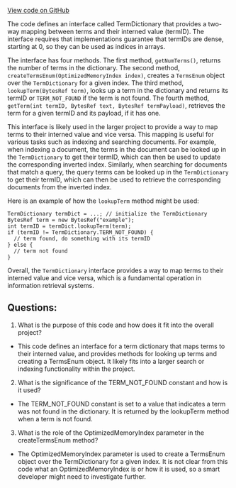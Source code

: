 [View code on GitHub](https://github.com/misbahsy/the-algorithm/src/java/com/twitter/search/core/earlybird/index/inverted/TermDictionary.java)

The code defines an interface called TermDictionary that provides a two-way mapping between terms and their interned value (termID). The interface requires that implementations guarantee that termIDs are dense, starting at 0, so they can be used as indices in arrays. 

The interface has four methods. The first method, `getNumTerms()`, returns the number of terms in the dictionary. The second method, `createTermsEnum(OptimizedMemoryIndex index)`, creates a `TermsEnum` object over the `TermDictionary` for a given index. The third method, `lookupTerm(BytesRef term)`, looks up a term in the dictionary and returns its termID or `TERM_NOT_FOUND` if the term is not found. The fourth method, `getTerm(int termID, BytesRef text, BytesRef termPayload)`, retrieves the term for a given termID and its payload, if it has one. 

This interface is likely used in the larger project to provide a way to map terms to their interned value and vice versa. This mapping is useful for various tasks such as indexing and searching documents. For example, when indexing a document, the terms in the document can be looked up in the `TermDictionary` to get their termID, which can then be used to update the corresponding inverted index. Similarly, when searching for documents that match a query, the query terms can be looked up in the `TermDictionary` to get their termID, which can then be used to retrieve the corresponding documents from the inverted index. 

Here is an example of how the `lookupTerm` method might be used:

```
TermDictionary termDict = ...; // initialize the TermDictionary
BytesRef term = new BytesRef("example");
int termID = termDict.lookupTerm(term);
if (termID != TermDictionary.TERM_NOT_FOUND) {
  // term found, do something with its termID
} else {
  // term not found
}
```

Overall, the `TermDictionary` interface provides a way to map terms to their interned value and vice versa, which is a fundamental operation in information retrieval systems.
## Questions: 
 1. What is the purpose of this code and how does it fit into the overall project?
- This code defines an interface for a term dictionary that maps terms to their interned value, and provides methods for looking up terms and creating a TermsEnum object. It likely fits into a larger search or indexing functionality within the project.

2. What is the significance of the TERM_NOT_FOUND constant and how is it used?
- The TERM_NOT_FOUND constant is set to a value that indicates a term was not found in the dictionary. It is returned by the lookupTerm method when a term is not found.

3. What is the role of the OptimizedMemoryIndex parameter in the createTermsEnum method?
- The OptimizedMemoryIndex parameter is used to create a TermsEnum object over the TermDictionary for a given index. It is not clear from this code what an OptimizedMemoryIndex is or how it is used, so a smart developer might need to investigate further.
